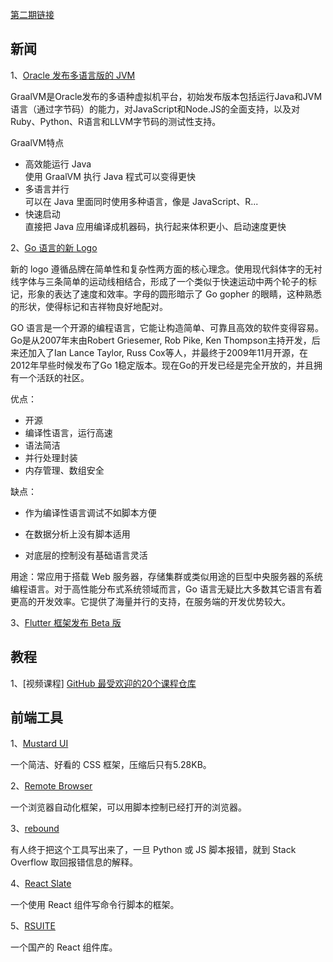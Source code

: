 [第二期链接](https://github.com/ruanyf/weekly/blob/master/docs/issue-2.md)
## 新闻
1、[Oracle 发布多语言版的 JVM](https://github.com/oracle/graal)

GraalVM是Oracle发布的多语种虚拟机平台，初始发布版本包括运行Java和JVM语言（通过字节码）的能力，对JavaScript和Node.JS的全面支持，以及对Ruby、Python、R语言和LLVM字节码的测试性支持。

GraalVM特点

- 高效能运行 Java  
  使用 GraalVM 执行 Java 程式可以变得更快
- 多语言并行  
  可以在 Java 里面同时使用多种语言，像是 JavaScript、R...
- 快速启动  
  直接把 Java 应用编译成机器码，执行起来体积更小、启动速度更快

2、[Go 语言的新 Logo](https://blog.golang.org/go-brand)

新的 logo 遵循品牌在简单性和复杂性两方面的核心理念。使用现代斜体字的无衬线字体与三条简单的运动线相结合，形成了一个类似于快速运动中两个轮子的标记，形象的表达了速度和效率。字母的圆形暗示了 Go gopher 的眼睛，这种熟悉的形状，使得标记和吉祥物良好地配对。

GO 语言是一个开源的编程语言，它能让构造简单、可靠且高效的软件变得容易。Go是从2007年末由Robert Griesemer, Rob Pike, Ken Thompson主持开发，后来还加入了Ian Lance Taylor, Russ Cox等人，并最终于2009年11月开源，在2012年早些时候发布了Go 1稳定版本。现在Go的开发已经是完全开放的，并且拥有一个活跃的社区。

优点：
- 开源
- 编译性语言，运行高速
- 语法简洁
- 并行处理封装
- 内存管理、数组安全

缺点：
- 作为编译性语言调试不如脚本方便

- 在数据分析上没有脚本适用

- 对底层的控制没有基础语言灵活

用途：常应用于搭载 Web 服务器，存储集群或类似用途的巨型中央服务器的系统编程语言。对于高性能分布式系统领域而言，Go 语言无疑比大多数其它语言有着更高的开发效率。它提供了海量并行的支持，在服务端的开发优势较大。

3、[Flutter 框架发布 Beta 版](https://developers.googleblog.com/2018/02/announcing-flutter-beta-1.html)

## 教程
1、[视频课程] [GitHub 最受欢迎的20个课程仓库](https://education.github.community/t/20-of-the-most-popular-courses-on-github/27832)


## 前端工具

1、[Mustard UI](https://github.com/nobiyou/mustard-ui)

一个简洁、好看的 CSS 框架，压缩后只有5.28KB。

2、[Remote Browser](https://github.com/intoli/remote-browser)

一个浏览器自动化框架，可以用脚本控制已经打开的浏览器。

3、[rebound](https://github.com/shobrook/rebound)

有人终于把这个工具写出来了，一旦 Python 或 JS 脚本报错，就到 Stack Overflow 取回报错信息的解释。

4、[React Slate](http://react-slate.surge.sh/)

一个使用 React 组件写命令行脚本的框架。

5、[RSUITE](https://github.com/rsuite/rsuite)

一个国产的 React 组件库。
